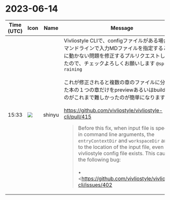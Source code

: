 # 2023-06-14

|Time (UTC)|Icon|Name|Message|
|---|---|---|---|
|15:33|![](https://avatars.slack-edge.com/2018-04-27/354445776386_e258f5ed5ba887b08668_72.jpg)|shinyu|Vivliostyle CLIで、configファイルがある場合にコマンドラインで入力MDファイルを指定すると正常に動かない問題を修正するプルリクエストしましたので、チェックよろしくお願いします `@spring-raining`<br><br>これが修正されると複数の章のファイルに分かれた本の１つの章だけをpreviewあるいはbuildするのがこれまで難しかったのが簡単になります。<br><br><https://github.com/vivliostyle/vivliostyle-cli/pull/415><br><blockquote>Before this fix, when input file is specified in command line arguments, the `entryContextDir` and `workspaceDir` are set to the location of the input file, even if vivliostyle config file exists. This causes the following bug:<br><br>• <https://github.com/vivliostyle/vivliostyle-cli/issues/402|#402><br><br>After this fix, when the config file exists the `entryContextDir` and `workspaceDir` are given from the properties in the config file or set to the location of the config file.<br><br>fix <https://github.com/vivliostyle/vivliostyle-cli/issues/402|#402>.</blockquote>|
